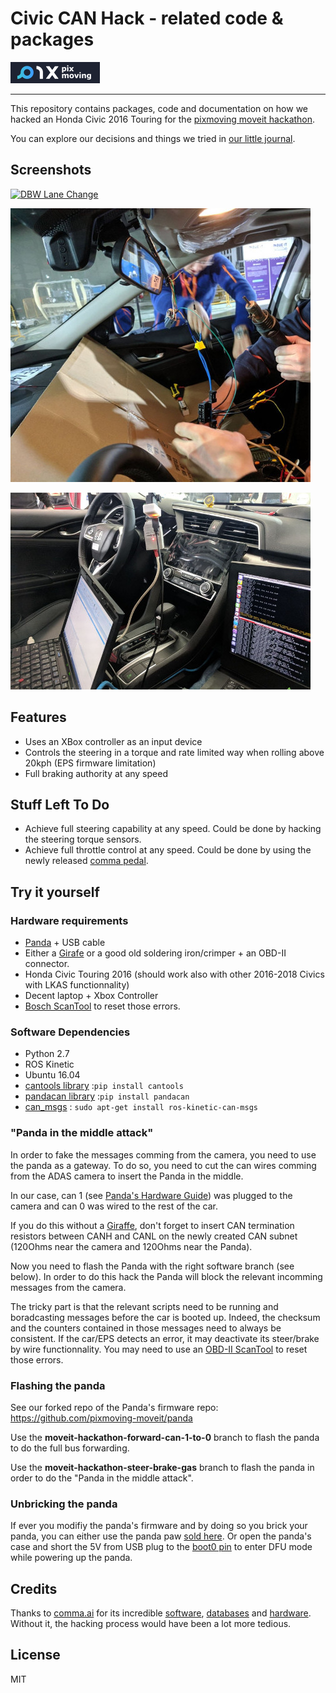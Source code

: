 # Civic CAN Hack - related code & packages

[![Pix Moving](images/pixmoving.png)](https://www.pixmoving.com)

---

This repository contains packages, code and documentation on how we hacked an Honda Civic 2016 Touring for the [pixmoving moveit hackathon](https://www.pixmoving.com/move-it).

You can explore our decisions and things we tried in [our little journal](BLOG.md).

## Screenshots

[![DBW Lane Change](images/lane_change.gif)](https://youtu.be/iU4PWg8el4s)

![Workin on the Civic](images/working_on_the_civic.jpg)

![All pluged in!](images/pluged_in.jpg)

## Features
* Uses an XBox controller as an input device
* Controls the steering in a torque and rate limited way when rolling above 20kph (EPS firmware limitation)
* Full braking authority at any speed

## Stuff Left To Do
* Achieve full steering capability at any speed. Could be done by hacking the steering torque sensors.
* Achieve full throttle control at any speed. Could be done by using the newly released [comma pedal](https://twitter.com/comma_ai/status/973282986178129920).


## Try it yourself
### Hardware requirements
* [Panda](https://shop.comma.ai/products/panda-obd-ii-dongle) + USB cable
* Either a [Girafe](https://shop.comma.ai/products/giraffe-honda) or a good old soldering iron/crimper + an OBD-II connector.
* Honda Civic Touring 2016 (should work also with other 2016-2018 Civics with LKAS functionnality)
* Decent laptop + Xbox Controller
* [Bosch ScanTool](https://www.alltiresupply.com/products/north-american-comprehensive-diagnostic-scan-tool?variant=16349255301) to reset those errors.

### Software Dependencies
 * Python 2.7
 * ROS Kinetic
 * Ubuntu 16.04
 * [cantools library](https://github.com/eerimoq/cantools) :`pip install cantools`
* [pandacan library](https://shop.comma.ai/products/panda-obd-ii-dongle) :`pip install pandacan`
* [can_msgs](http://wiki.ros.org/can_msgs) : `sudo apt-get install ros-kinetic-can-msgs`

### "Panda in the middle attack"
In order to fake the messages comming from the camera, you need to use the panda as a gateway. To do so, you need to cut the can wires comming from the ADAS camera to insert the Panda in the middle.

In our case, can 1 (see [Panda's Hardware Guide](https://github.com/commaai/panda/blob/master/docs/guide.pdf)) was plugged to the camera and can 0 was wired to the rest of the car.

If you do this without a [Giraffe](https://shop.comma.ai/products/giraffe-honda), don't forget to insert CAN termination resistors between CANH and CANL on the newly created CAN subnet (120Ohms near the camera and 120Ohms near the Panda).

Now you need to flash the Panda with the right software branch (see below). In order to do this hack the Panda will block the relevant incomming messages from the camera. 

The tricky part is that the relevant scripts need to be running and boradcasting messages before the car is booted up. Indeed, the checksum and the counters contained in those messages need to always be consistent. If the car/EPS detects an error, it may deactivate its steer/brake by wire functionnality. You may need to use an [OBD-II ScanTool](https://www.alltiresupply.com/products/north-american-comprehensive-diagnostic-scan-tool?variant=16349255301) to reset those errors.

### Flashing the panda
See our forked repo of the Panda's firmware repo: https://github.com/pixmoving-moveit/panda

Use the **moveit-hackathon-forward-can-1-to-0** branch to flash the panda to do the full bus forwarding.

Use the **moveit-hackathon-steer-brake-gas** branch to flash the panda in order to do the "Panda in the middle attack".

### Unbricking the panda
If ever you modifiy the panda's firmware and by doing so you brick your panda, you can either use the panda paw [sold here](https://shop.comma.ai/products/panda-paw). Or open the panda's case and short the 5V from USB plug to the [boot0 pin](https://github.com/commaai/panda/blob/master/docs/guide.pdf) to enter DFU mode while powering up the panda.

## Credits

Thanks to [comma.ai](https://comma.ai/) for its incredible [software](https://github.com/commaai/openpilot), [databases](https://github.com/commaai/opendbc) and [hardware](https://shop.comma.ai/products/panda-obd-ii-dongle). Without it, the hacking process would have been a lot more tedious.

## License

MIT

